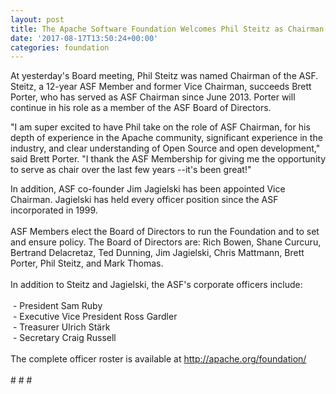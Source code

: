 ```yaml
---
layout: post
title: The Apache Software Foundation Welcomes Phil Steitz as Chairman
date: '2017-08-17T13:50:24+00:00'
categories: foundation
---
```

<div> 
    <p>At yesterday's Board meeting, Phil Steitz was named Chairman of the ASF. Steitz, a 12-year ASF Member and former Vice Chairman, succeeds Brett Porter, who has served as ASF Chairman since June 2013. Porter will continue in his role as a member of the ASF Board of Directors.</p> 
    <p>&quot;I am super excited to have Phil take on the role of ASF Chairman, for his depth of experience in the Apache community, significant experience in the industry, and clear understanding of Open Source and open development,&quot; said Brett Porter. &quot;I thank the ASF Membership for giving me the opportunity to serve as chair over the last few years --it's been great!&quot;</p> 
  </div> 
  <div>In addition, ASF co-founder Jim Jagielski has been appointed Vice Chairman. Jagielski has held every officer position since the ASF incorporated in 1999.</div> 
  <div><br /></div> 
  <div>ASF Members elect the Board of Directors to run the Foundation and to set and ensure policy. The Board of Directors are: Rich Bowen, Shane Curcuru, Bertrand Delacretaz, Ted Dunning, Jim Jagielski, Chris Mattmann, Brett Porter, Phil Steitz, and Mark Thomas.</div> 
  <div><br /></div> 
  <div>In addition to Steitz and Jagielski, the ASF's corporate officers include:</div> 
  <div><br /></div> 
  <div>&nbsp;- President Sam Ruby</div> 
  <div>&nbsp;- Executive Vice President Ross Gardler</div> 
  <div>&nbsp;- Treasurer Ulrich Stärk</div> 
  <div>&nbsp;- Secretary Craig Russell</div> 
  <div><br /></div> 
  <div>The complete officer roster is available at <a href="http://apache.org/foundation/">http://apache.org/foundation/</a></div> 
  <div><br /></div> 
  <div># # #</div>
